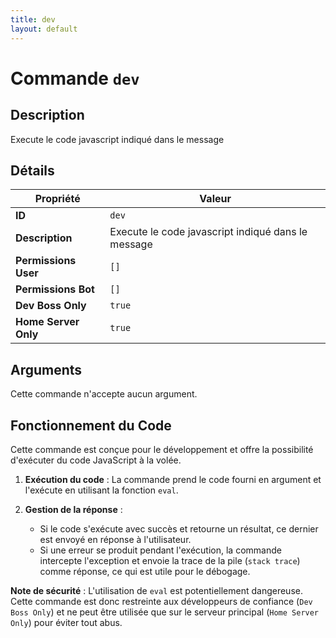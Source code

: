 ```yaml
---
title: dev
layout: default
---
```


# Commande `dev`

## Description

Execute le code javascript indiqué dans le message

## Détails

| Propriété | Valeur |
| --- | --- |
| **ID** | `dev` |
| **Description** | Execute le code javascript indiqué dans le message |
| **Permissions User** | `[]` |
| **Permissions Bot** | `[]` |
| **Dev Boss Only** | `true` |
| **Home Server Only** | `true` |

## Arguments

Cette commande n'accepte aucun argument.

## Fonctionnement du Code

Cette commande est conçue pour le développement et offre la possibilité d'exécuter du code JavaScript à la volée.

1.  **Exécution du code** : La commande prend le code fourni en argument et l'exécute en utilisant la fonction `eval`.

2.  **Gestion de la réponse** :
    -   Si le code s'exécute avec succès et retourne un résultat, ce dernier est envoyé en réponse à l'utilisateur.
    -   Si une erreur se produit pendant l'exécution, la commande intercepte l'exception et envoie la trace de la pile (`stack trace`) comme réponse, ce qui est utile pour le débogage.

**Note de sécurité** : L'utilisation de `eval` est potentiellement dangereuse. Cette commande est donc restreinte aux développeurs de confiance (`Dev Boss Only`) et ne peut être utilisée que sur le serveur principal (`Home Server Only`) pour éviter tout abus.
